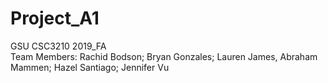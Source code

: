 # Project_A1
GSU CSC3210 2019_FA <br>
Team Members: Rachid Bodson; Bryan Gonzales; Lauren James, Abraham Mammen; Hazel Santiago; Jennifer Vu

